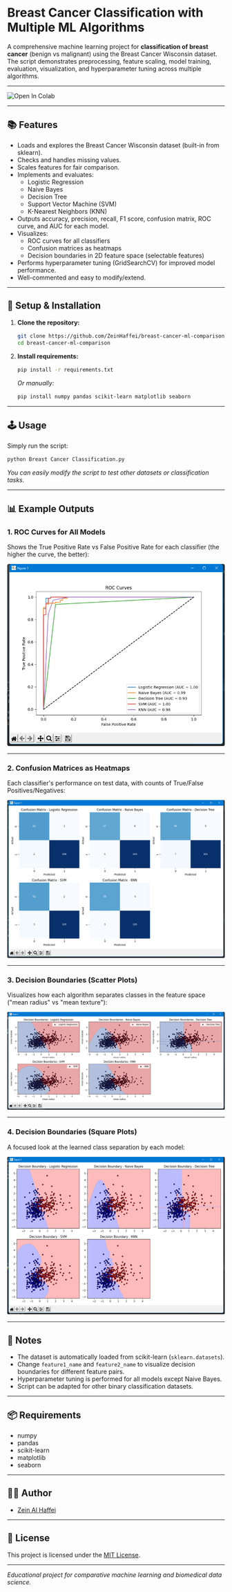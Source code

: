 # Breast Cancer Classification with Multiple ML Algorithms

A comprehensive machine learning project for **classification of breast cancer** (benign vs malignant) using the Breast Cancer Wisconsin dataset.
The script demonstrates preprocessing, feature scaling, model training, evaluation, visualization, and hyperparameter tuning across multiple algorithms.

---

![Open In Colab]([https://colab.research.google.com/github/your-username/your-repo/blob/main/path/to/your_notebook.ipynb](https://colab.research.google.com/drive/142MxGRZtIBGm2RWzK97BvC8Tnptj1r5d?usp=drive_link))

---

## 📚 Features

- Loads and explores the Breast Cancer Wisconsin dataset (built-in from sklearn).
- Checks and handles missing values.
- Scales features for fair comparison.
- Implements and evaluates:
  - Logistic Regression
  - Naive Bayes
  - Decision Tree
  - Support Vector Machine (SVM)
  - K-Nearest Neighbors (KNN)
- Outputs accuracy, precision, recall, F1 score, confusion matrix, ROC curve, and AUC for each model.
- Visualizes:
  - ROC curves for all classifiers
  - Confusion matrices as heatmaps
  - Decision boundaries in 2D feature space (selectable features)
- Performs hyperparameter tuning (GridSearchCV) for improved model performance.
- Well-commented and easy to modify/extend.

---

## 🚀 Setup & Installation

1. **Clone the repository:**
    ```bash
    git clone https://github.com/ZeinHaffei/breast-cancer-ml-comparison.git
    cd breast-cancer-ml-comparison
    ```

2. **Install requirements:**
    ```bash
    pip install -r requirements.txt
    ```
    *Or manually:*
    ```bash
    pip install numpy pandas scikit-learn matplotlib seaborn
    ```

---

## 🕹️ Usage

Simply run the script:

```bash
python Breast Cancer Classification.py
```

*You can easily modify the script to test other datasets or classification tasks.*

---

## 📊 Example Outputs

### 1. ROC Curves for All Models

Shows the True Positive Rate vs False Positive Rate for each classifier (the higher the curve, the better):

![ROC Curves](assets/1.png)

---

### 2. Confusion Matrices as Heatmaps

Each classifier's performance on test data, with counts of True/False Positives/Negatives:

![Confusion Matrices](assets/2.png)

---

### 3. Decision Boundaries (Scatter Plots)

Visualizes how each algorithm separates classes in the feature space ("mean radius" vs "mean texture"):

![Decision Boundaries Scatter](assets/3.png)

---

### 4. Decision Boundaries (Square Plots)

A focused look at the learned class separation by each model:

![Decision Boundaries Square](assets/4.png)

---

## 📝 Notes

- The dataset is automatically loaded from scikit-learn (`sklearn.datasets`).
- Change `feature1_name` and `feature2_name` to visualize decision boundaries for different feature pairs.
- Hyperparameter tuning is performed for all models except Naive Bayes.
- Script can be adapted for other binary classification datasets.

---

## 📦 Requirements

- numpy
- pandas
- scikit-learn
- matplotlib
- seaborn

---

## 🧑‍💻 Author

- [Zein Al Haffei](https://github.com/ZeinHaffei)

---

## 📄 License

This project is licensed under the [MIT License](LICENSE).

---

*Educational project for comparative machine learning and biomedical data science.*

